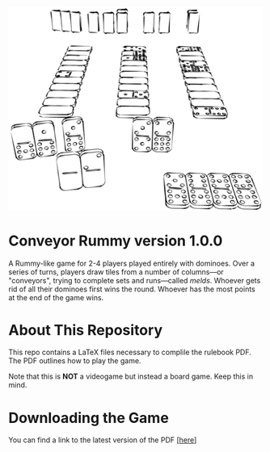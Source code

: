 ![Picture](graphics/dominoes-gameplay.png)

# Conveyor Rummy version 1.0.0
A Rummy-like game for 2-4 players played entirely with dominoes.
Over a series of turns, players draw tiles from a number of columns&mdash;or "conveyors", trying to complete sets and runs&mdash;called _melds_.
Whoever gets rid of all their dominoes first wins the round. 
Whoever has the most points at the end of the game wins.

# About This Repository
This repo contains a LaTeX files necessary to complile the rulebook PDF.
The PDF outlines how to play the game.

Note that this is **NOT** a videogame but instead a board game. Keep this in mind.

# Downloading the Game
You can find a link to the latest version of the PDF [[here](https://github.com/ElectricCoffee/Conveyor-Rummy/releases)]